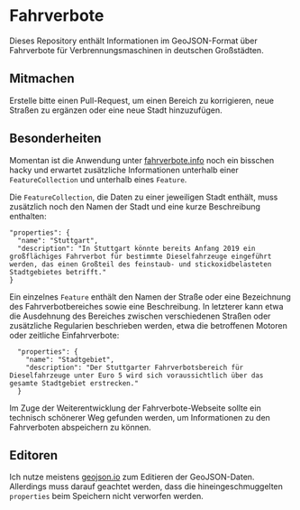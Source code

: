 # Fahrverbote

Dieses Repository enthält Informationen im GeoJSON-Format über Fahrverbote für Verbrennungsmaschinen in deutschen Großstädten.

## Mitmachen

Erstelle bitte einen Pull-Request, um einen Bereich zu korrigieren, neue Straßen zu ergänzen oder eine neue Stadt hinzuzufügen.

## Besonderheiten

Momentan ist die Anwendung unter [fahrverbote.info](https://fahrverbote.info/) noch ein bisschen hacky und erwartet zusätzliche Informationen unterhalb einer `FeatureCollection` und unterhalb eines `Feature`.

Die `FeatureCollection`, die Daten zu einer jeweiligen Stadt enthält, muss zusätzlich noch den Namen der Stadt und eine kurze Beschreibung enthalten:

    "properties": {
      "name": "Stuttgart",
      "description": "In Stuttgart könnte bereits Anfang 2019 ein großflächiges Fahrverbot für bestimmte Dieselfahrzeuge eingeführt werden, das einen Großteil des feinstaub- und stickoxidbelasteten Stadtgebietes betrifft."
    }

Ein einzelnes `Feature` enthält den Namen der Straße oder eine Bezeichnung des Fahrverbotbereiches sowie eine Beschreibung. In letzterer kann etwa die Ausdehnung des Bereiches zwischen verschiedenen Straßen oder zusätzliche Regularien beschrieben werden, etwa die betroffenen Motoren oder zeitliche Einfahrverbote:

      "properties": {
        "name": "Stadtgebiet",
        "description": "Der Stuttgarter Fahrverbotsbereich für Dieselfahrzeuge unter Euro 5 wird sich voraussichtlich über das gesamte Stadtgebiet erstrecken."
      }
      
Im Zuge der Weiterentwicklung der Fahrverbote-Webseite sollte ein technisch schönerer Weg gefunden werden, um Informationen zu den Fahrverboten abspeichern zu können.

## Editoren

Ich nutze meistens [geojson.io](http://geojson.io/) zum Editieren der GeoJSON-Daten. Allerdings muss darauf geachtet werden, dass die hineingeschmuggelten `properties` beim Speichern nicht verworfen werden.
